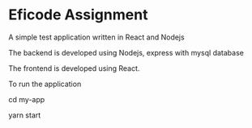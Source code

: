 # Eficode Assignment
A simple test application written in React and Nodejs

The backend is developed using Nodejs, express with mysql database

The frontend is developed using React.

To run the application 

cd my-app

yarn start

